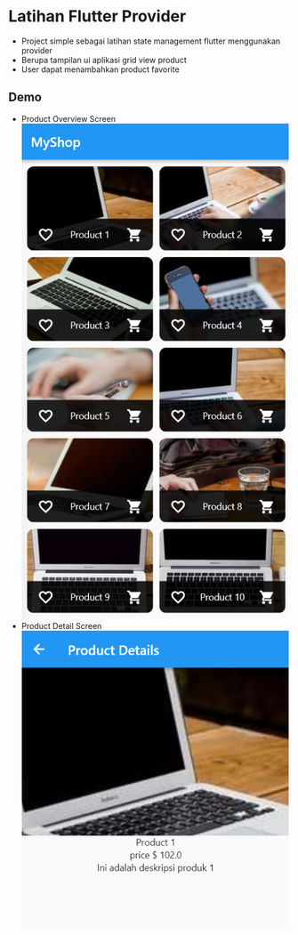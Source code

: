 # Latihan Flutter Provider

- Project simple sebagai latihan state management flutter menggunakan provider
- Berupa tampilan ui aplikasi grid view product
- User dapat menambahkan product favorite

## Demo

- Product Overview Screen
  ![product overview screen](./product_overview_screen.png)
- Product Detail Screen
  ![product detail screen](./product_detail.png)
